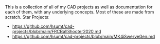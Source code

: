 This is a collection of all of my CAD projects as well as documentation for each of them, with any underlying concepts. Most of these are made from scratch.
Star Projects:
- https://github.com/hsumt/cad-projects/blob/main/FRCBallShooter2020.md
- https://github.com/hsumt/cad-projects/blob/main/MK4iSwerveGen.md
